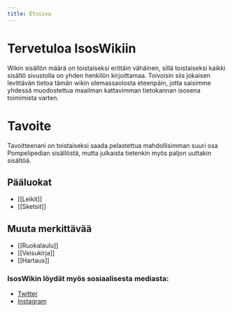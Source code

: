 ```yaml
---
title: Etusivu
---
```


# Tervetuloa IsosWikiin
Wikin sisällön määrä on toistaiseksi erittäin vähäinen, sillä toistaiseksi kaikki sisältö sivustolla on yhden henkilön kirjoittamaa. Toivoisin siis jokaisen levittävän tietoa tämän wikin olemassaolosta eteenpäin, jotta saisimme yhdessä muodostettua maailman kattavimman tietokannan isosena toimimista varten.

# Tavoite
Tavoitteenani on toistaiseksi saada pelastettua mahdollisimman suuri osa Pompelipedian sisällöstä, mutta julkaista tietenkin myös paljon uuttakin sisältöä.

## Pääluokat
* [[Leikit]]
* [[Sketsit]]

## Muuta merkittävää
- [[Ruokalaulu]]
- [[Veisukirja]]
- [[Hartaus]]


### IsosWikin löydät myös sosiaalisesta mediasta:
- [Twitter](https://twitter.com/isoswiki)
- [Instagram](https://www.instagram.com/isoswiki/)